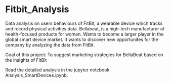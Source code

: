 # Fitbit_Analysis
Data analysis on users behaviours of FitBit, a wearable device which tracks and record physical activities data. 
Bellabeat, is a high-tech manufacturer of health-focused products for women. Wants to become a larger player in the global smart device market. It wants to discover new opportunites for the company by analyzing the data from FitBit. 

Goal of this project: To suggest marketing strategies for BellaBeat based on the insights of FitBit 

Read the detailed analysis in the jupyter notebook Analysis_SmartDevices.ipynb. 
